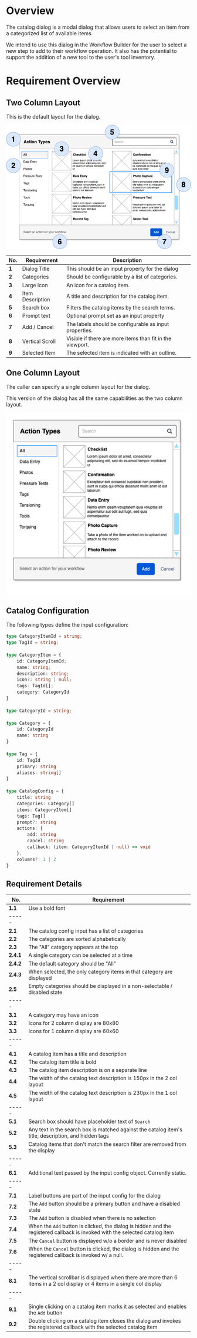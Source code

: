 # Overview

The catalog dialog is a modal dialog that allows
users to select an item from a categorized list
of available items.

We intend to use this dialog in the Workflow Builder
for the user to select a new step to add to their
workflow operation. It also has the potential to
support the addition of a new tool to the user's
tool inventory.

# Requirement Overview

## Two Column Layout
This is the default layout for the dialog.

![Catalog Dialog Two Column Layout](./widget-dialog-2col.drawio.png)

| No.   | Requirement      | Description                                               |
|-------|------------------|-----------------------------------------------------------|
| **1** | Dialog Title     | This should be an input property for the dialog           |
| **2** | Categories       | Should be configurable by a list of categories.           |
| **3** | Large Icon       | An icon for a catalog item.                               |
| **4** | Item Description | A title and description for the catalog item.             |
| **5** | Search box       | Filters the catalog items by the search terms.            |
| **6** | Prompt text      | Optional prompt set as an input property                  |
| **7** | Add / Cancel     | The labels should be configurable as input properties.    |
| **8** | Vertical Scroll  | Visible if there are more items than fit in the viewport. |
| **9** | Selected Item    | The selected item is indicated with an outline.           |

## One Column Layout

The caller can specify a single column layout for the dialog.

This version of the dialog has all the same capabilities as the two
column layout.

![Catalog Dialog One Column Layout](./widget-dialog-1col.drawio.png)

## Catalog Configuration

The following types define the input configuration:

```typescript
type CategoryItemId = string;
type TagId = string;

type CategoryItem = {
    id: CategoryItemId;
    name: string;
    description: string;
    icon?: string | null;
    tags: TagId[];
    category: CategoryId
}

type CategoryId = string;

type Category = {
    id: CategoryId
    name: string
}

type Tag = {
    id: TagId
    primary: string
    aliases: string[]
}

type CatalogConfig = {
    title: string
    categories: Category[]
    items: CategoryItem[]
    tags: Tag[]
    prompt?: string
    actions: {
        add: string
        cancel: string
        callback: (item: CategoryItemId | null) => void
    },
    columns?: 1 | 2
}
```

## Requirement Details

| No.       | Requirement                                                                                                                  |
|-----------|------------------------------------------------------------------------------------------------------------------------------|
| **1.1**   | Use a bold font                                                                                                              |
| -----     |                                                                                                                              |
| **2.1**   | The catalog config input has a list of categories                                                                            |
| **2.2**   | The categories are sorted alphabetically                                                                                     |
| **2.3**   | The "All" category appears at the top                                                                                        |
| **2.4.1** | A single category can be selected at a time                                                                                  |
| **2.4.2** | The default category should be "All"                                                                                         |
| **2.4.3** | When selected, the only category items in that category are displayed                                                        |
| **2.5**   | Empty categories should be displayed in a non-selectable / disabled state                                                    |
| -----     |                                                                                                                              |
| **3.1**   | A category may have an icon                                                                                                  |
| **3.2**   | Icons for 2 column display are 80x80                                                                                         |
| **3.3**   | Icons for 1 column display are 60x60                                                                                         |
| -----     |                                                                                                                              |
| **4.1**   | A catalog item has a title and description                                                                                   |
| **4.2**   | The catalog item title is bold                                                                                               |
| **4.3**   | The catalog item description is on a separate line                                                                           |
| **4.4**   | The width of the catalog text description is 150px in the 2 col layout                                                       |
| **4.5**   | The width of the catalog text description is 230px in the 1 col layout                                                       |
| -----     |                                                                                                                              |
| **5.1**   | Search box should have placeholder text of `Search`                                                                          |
| **5.2**   | Any text in the search box is matched against the catalog item's title, description, and hidden tags                         |
| **5.3**   | Catalog items that don't match the search filter are removed from the display                                                |
| -----     |                                                                                                                              |
| **6.1**   | Additional text passed by the input config object. Currently static.                                                         |
| -----     |                                                                                                                              |
| **7.1**   | Label buttons are part of the input config for the dialog                                                                    |
| **7.2**   | The `Add` button should be a primary button and have a disabled state                                                        |
| **7.3**   | The `Add` button is disabled when there is no selection                                                                      |
| **7.4**   | When the `Add` button is clicked, the dialog is hidden and the registered callback is invoked with the selected catalog item |
| **7.5**   | The `Cancel` button is displayed w/o a border and is never disabled                                                          |
| **7.6**   | When the `Cancel` button is clicked, the dialog is hidden and the registered callback is invoked w/ a null.                  |
| -----     |                                                                                                                              |
| **8.1**   | The vertical scrollbar is displayed when there are more than 6 items in a 2 col display or 4 items in a single col display   |
| -----     |                                                                                                                              |
| **9.1**   | Single clicking on a catalog item marks it as selected and enables the `Add` button                                          |
| **9.2**   | Double clicking on a catalog item closes the dialog and invokes the registered callback with the selected catalog item       |
